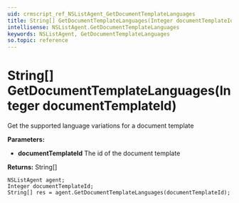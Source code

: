 ```yaml
---
uid: crmscript_ref_NSListAgent_GetDocumentTemplateLanguages
title: String[] GetDocumentTemplateLanguages(Integer documentTemplateId)
intellisense: NSListAgent.GetDocumentTemplateLanguages
keywords: NSListAgent, GetDocumentTemplateLanguages
so.topic: reference
---
```


# String[] GetDocumentTemplateLanguages(Integer documentTemplateId)

Get the supported language variations for a document template

**Parameters:**
 - **documentTemplateId** The id of the document template

**Returns:** String[]

```crmscript
NSListAgent agent;
Integer documentTemplateId;
String[] res = agent.GetDocumentTemplateLanguages(documentTemplateId);
```

